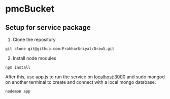 # pmcBucket

## Setup for service package
1. Clone the repository
```
git clone git@github.com:PrakharUniyal/Draw5.git
```
2. Install node modules
```
npm install
```
After this, use app.js to run the service on [localhost:3000](https://localhost:3000) and sudo mongod on another terminal to create and connect with a local mongo database.
```
nodemon app
```